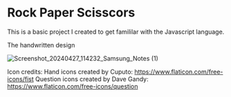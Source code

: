 # Rock Paper Scisscors

This is a basic project I created to get famililar with the Javascript language.

The handwritten design

![Screenshot_20240427_114232_Samsung_Notes (1)](https://github.com/NadifRahman/Rock-Paper-Scisscors/assets/155865015/16975026-1a14-41d5-9551-89aea229aed1)

Icon credits:
Hand icons created by Cuputo: https://www.flaticon.com/free-icons/fist
Question icons created by Dave Gandy: https://www.flaticon.com/free-icons/question
